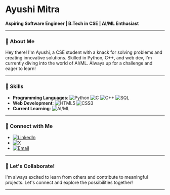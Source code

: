 # Ayushi Mitra

**Aspiring Software Engineer | B.Tech in CSE | AI/ML Enthusiast**

---

### 👋 About Me

Hey there! I'm Ayushi, a CSE student with a knack for solving problems and creating innovative solutions. Skilled in Python, C++, and web dev, I'm currently diving into the world of AI/ML. Always up for a challenge and eager to learn!

---

### 🚀 Skills

- **Programming Languages**: ![Python](https://img.shields.io/badge/Python-3776AB?style=flat-square&logo=python&logoColor=white) ![C](https://img.shields.io/badge/C-A8B9CC?style=flat-square&logo=c&logoColor=white) ![C++](https://img.shields.io/badge/C++-00599C?style=flat-square&logo=cplusplus&logoColor=white) ![SQL](https://img.shields.io/badge/SQL-4479A1?style=flat-square&logo=postgresql&logoColor=white)
- **Web Development**: ![HTML5](https://img.shields.io/badge/HTML5-E34F26?style=flat-square&logo=html5&logoColor=white) ![CSS3](https://img.shields.io/badge/CSS3-1572B6?style=flat-square&logo=css3&logoColor=white)
- **Current Learning**: ![AI/ML](https://img.shields.io/badge/AI/ML-FF6F00?style=flat-square&logo=ai&logoColor=white)

---




### 🔗 Connect with Me

- [![LinkedIn](https://img.shields.io/badge/LinkedIn-0077B5?style=flat-square&logo=linkedin&logoColor=white)](https://github.com/mitraayushi)
- [![X](https://img.shields.io/badge/Twitter-1DA1F2?style=flat-square&logo=twitter&logoColor=white)](https://x.com/ayushi_mitraa)
- [![Email](https://img.shields.io/badge/Email-D14836?style=flat-square&logo=gmail&logoColor=white)](mailto:ayushimitra22@gmail.com)

---



### 💬 Let's Collaborate!

I'm always excited to learn from others and contribute to meaningful projects. Let's connect and explore the possibilities together!

---

